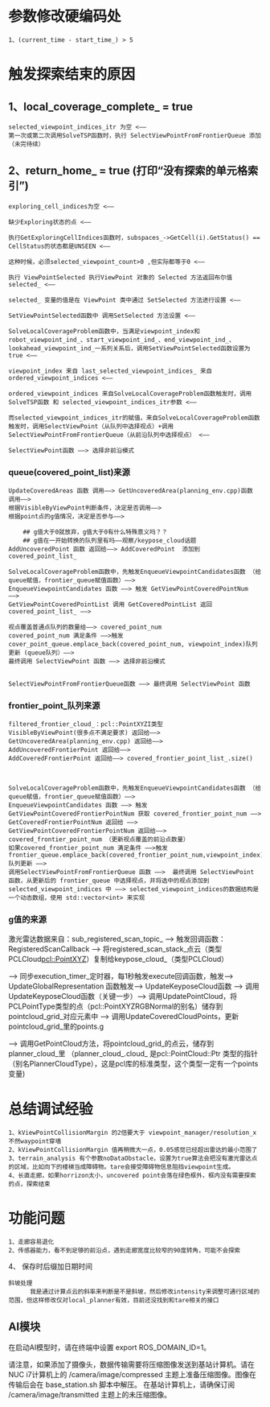 # 参数修改硬编码处
    1、(current_time - start_time_) > 5

# 触发探索结束的原因
## 1、local_coverage_complete_ = true
    selected_viewpoint_indices_itr 为空 <——
    第一次或第二次调用SolveTSP函数时，执行 SelectViewPointFromFrontierQueue 添加
    （未完待续）


## 2、return_home_ = true (打印“没有探索的单元格索引”)
    exploring_cell_indices为空 <——

    缺少Exploring状态的点 <——

    执行GetExploringCellIndices函数时，subspaces_->GetCell(i).GetStatus() == CellStatus的状态都是UNSEEN <——

    这种时候，必须selected_viewpoint_count>0 ,但实际都等于0 <——

    执行 ViewPointSelected 执行ViewPoint 对象的 Selected 方法返回布尔值 selected_ <——

    selected_ 变量的值是在 ViewPoint 类中通过 SetSelected 方法进行设置 <——

    SetViewPointSelected函数中 调用SetSelected 方法设置 <——

    SolveLocalCoverageProblem函数中，当满足viewpoint_index和robot_viewpoint_ind_、start_viewpoint_ind_、end_viewpoint_ind_、lookahead_viewpoint_ind_一系列关系后，调用SetViewPointSelected函数设置为true <——

    viewpoint_index 来自 last_selected_viewpoint_indices_ 来自 ordered_viewpoint_indices <——

    ordered_viewpoint_indices 来自SolveLocalCoverageProblem函数触发时，调用 SolveTSP函数 和 selected_viewpoint_indices_itr参数 <——

    而selected_viewpoint_indices_itr的赋值，来自SolveLocalCoverageProblem函数触发时，调用SelectViewPoint（从队列中选择视点）+调用SelectViewPointFromFrontierQueue（从前沿队列中选择视点） <——

    SelectViewPoint函数 ——> 选择非前沿模式
### queue(covered_point_list)来源
    UpdateCoveredAreas 函数 调用——> GetUncoveredArea(planning_env.cpp)函数 调用——> 
    根据VisibleByViewPoint判断条件，决定是否调用——> 
    根据point点的g值情况，决定是否参与——> 
    
        ## g值大于0就放弃，g值大于0有什么特殊意义吗？？
        ## g值在一开始转换的队列里有吗——观察/keypose_cloud话题
    AddUncoveredPoint 函数 返回给——> AddCoveredPoint  添加到covered_point_list_

    SolveLocalCoverageProblem函数中，先触发EnqueueViewpointCandidates函数 （给queue赋值，frontier_queue赋值函数）——>
    EnqueueViewpointCandidates 函数 ——> 触发 GetViewPointCoveredPointNum  ——>
    GetViewPointCoveredPointList 调用 GetCoveredPointList 返回 covered_point_list_ ——> 
    
    视点覆盖普通点队列的数量给——> covered_point_num
    covered_point_num 满足条件 ——>触发cover_point_queue.emplace_back(covered_point_num, viewpoint_index)队列更新 (queue队列）——>
    最终调用 SelectViewPoint 函数 ——> 选择非前沿模式


    SelectViewPointFromFrontierQueue函数 ——> 最终调用 SelectViewPoint 函数
### frontier_point_队列来源
    filtered_frontier_cloud_：pcl::PointXYZI类型
    VisibleByViewPoint(很多点不满足要求) 返回给——> 
    GetUncoveredArea(planning_env.cpp) 返回给——>
    AddUncoveredFrontierPoint 返回给——>
    AddCoveredFrontierPoint 返回给——> covered_frontier_point_list_.size() 
    
 

    SolveLocalCoverageProblem函数中，先触发EnqueueViewpointCandidates函数 （给queue赋值，frontier_queue赋值函数）——>
    EnqueueViewpointCandidates 函数 ——> 触发GetViewPointCoveredFrontierPointNum 获取 covered_frontier_point_num ——>
    GetCoveredFrontierPointNum 返回给 ——> GetViewPointCoveredFrontierPointNum 返回给——> covered_frontier_point_num （更新视点覆盖的前沿点数量）
    如果covered_frontier_point_num 满足条件 ——>触发frontier_queue.emplace_back(covered_frontier_point_num,viewpoint_index) 队列更新 ——>
    调用SelectViewPointFromFrontierQueue 函数 ——>  最终调用 SelectViewPoint 函数，从更新后的 frontier_queue 中选择视点，并将选中的视点添加到 selected_viewpoint_indices 中 ——> selected_viewpoint_indices的数据结构是一个动态数组，使用 std::vector<int> 来实现


### g值的来源
激光雷达数据来自：sub_registered_scan_topic_ 
——> 触发回调函数：RegisteredScanCallback
——> 将registered_scan_stack_点云（类型PCLCloud<pcl::PointXYZ>）复制给keypose_cloud_（类型PCLCloud<PlannerCloudPointType>）

——> 同步execution_timer_定时器，每1秒触发execute回调函数，触发——> UpdateGlobalRepresentation 函数触发——> UpdateKeyposeCloud函数 
——> 调用UpdateKeyposeCloud函数（关键一步）——> 调用UpdatePointCloud，将PCLPointType类型的点（pcl::PointXYZRGBNormal的别名）储存到pointcloud_grid_对应元素中
——> 调用UpdateCoveredCloudPoints，更新pointcloud_grid_里的points.g  

——> 调用GetPointCloud方法，将pointcloud_grid_的点云，储存到planner_cloud_里
    （planner_cloud_.cloud_ 是pcl::PointCloud<PlannerCloudPointType>::Ptr 类型的指针（别名PlannerCloudType），这是pcl库的标准类型，这个类型一定有一个points变量)



# 总结调试经验

    1、kViewPointCollisionMargin 的2倍要大于 viewpoint_manager/resolution_x 不然waypoint穿墙
    2、kViewPointCollisionMargin 值再稍微大一点，0.05感觉已经超出雷达的最小范围了
    3、terrain_analysis 有个参数noDataObstacle，设置为true算法会把没有激光雷达点的区域，比如向下的楼梯当成障碍物。tare会接受障碍物信息阻挡viewpoint生成。
    4、长直走廊，如果horrizon太小，uncovered point会落在绿色框外，框内没有需要探索的点，探索结束


# 功能问题

    1、走廊容易退化
    2、传感器能力，看不到足够的前沿点，遇到走廊宽度比较窄的90度转角，可能不会探索


       
  

4、 保存时后缀加日期时间

    斜坡处理
          我是通过计算点云的斜率来判断是不是斜坡，然后修改intensity来调整可通行区域的范围，但这样修改仅对local_planner有效，目前还没找到和tare相关的接口










































## AI模块

在启动AI模型时，请在终端中设置 export ROS_DOMAIN_ID=1。

请注意，如果添加了摄像头，数据传输需要将压缩图像发送到基站计算机。请在NUC i7计算机上的 /camera/image/compressed 主题上准备压缩图像。图像在传输后会在 base_station.sh 脚本中解压。
在基站计算机上，请确保订阅 /camera/image/transmitted 主题上的未压缩图像。